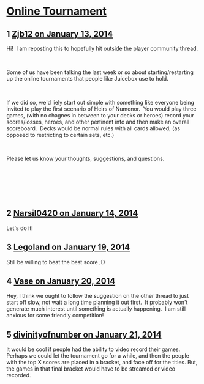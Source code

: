# [Online Tournament](https://community.fantasyflightgames.com/topic/96802-online-tournament/)

## 1 [Zjb12 on January 13, 2014](https://community.fantasyflightgames.com/topic/96802-online-tournament/?do=findComment&comment=953218)

Hi!  I am reposting this to hopefully hit outside the player community thread.

 

Some of us have been talking the last week or so about starting/restarting up the online tournaments that people like Juicebox use to hold.

 

If we did so, we'd liely start out simple with something like everyone being invited to play the first scenario of Heirs of Numenor.  You would play three games, (with no chagnes in between to your decks or heroes) record your scores/losses, heroes, and other pertinent info and then make an overall scoreboard.  Decks would be normal rules with all cards allowed, (as opposed to restricting to certain sets, etc.)

 

Please let us know your thoughts, suggestions, and questions.

 

 

 

## 2 [Narsil0420 on January 14, 2014](https://community.fantasyflightgames.com/topic/96802-online-tournament/?do=findComment&comment=953684)

Let's do it!

## 3 [Legoland on January 19, 2014](https://community.fantasyflightgames.com/topic/96802-online-tournament/?do=findComment&comment=958237)

Still be willing to beat the best score ;D

## 4 [Vase on January 20, 2014](https://community.fantasyflightgames.com/topic/96802-online-tournament/?do=findComment&comment=959083)

Hey, I think we ought to follow the suggestion on the other thread to just start off slow, not wait a long time planning it out first.  It probably won't generate much interest until something is actually happening.  I am still anxious for some friendly competition!

## 5 [divinityofnumber on January 21, 2014](https://community.fantasyflightgames.com/topic/96802-online-tournament/?do=findComment&comment=960302)

It would be cool if people had the ability to video record their games. Perhaps we could let the tournament go for a while, and then the people with the top X scores are placed in a bracket, and face off for the titles. But, the games in that final bracket would have to be streamed or video recorded. 

